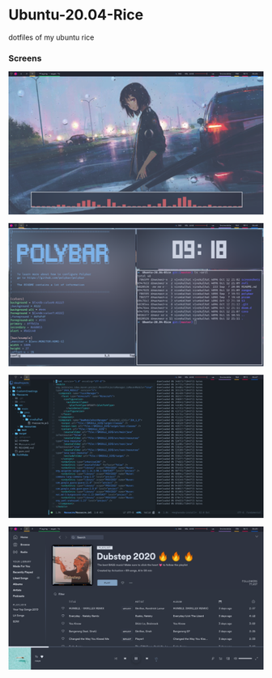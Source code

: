 # Ubuntu-20.04-Rice
dotfiles of my ubuntu rice

### Screens
![screen-1](screenshots/2020-10-12_21-21.png)

![screen-2](screenshots/2020-10-12_21-18.png)

![screen-3](screenshots/2020-10-12_21-17.png)

![screen-4](screenshots/2020-10-12_21-20.png)

